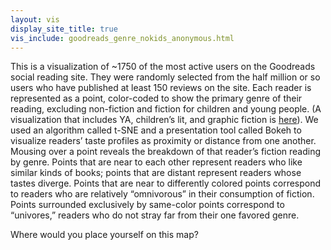 ```yaml
--- 
layout: vis
display_site_title: true
vis_include: goodreads_genre_nokids_anonymous.html
---
```


This is a visualization of ~1750 of the most active users on the Goodreads social
reading site.  They were randomly selected from the half million or so users who
have published at least 150 reviews on the site.   Each reader is represented as
a point, color-coded to show the primary genre of their reading, excluding
non-fiction and fiction for children and young people. (A visualization that
includes YA, children’s lit, and graphic fiction is [here](/allfiction/)).  We used an
algorithm called t-SNE and a presentation tool called Bokeh to visualize
readers’ taste profiles as proximity or distance from one another.  Mousing over
a point reveals the breakdown of that reader’s fiction reading by genre.  Points
that are near to each other represent readers who like similar kinds of books;
points that are distant represent readers whose tastes diverge.  Points that are
near to differently colored points correspond to readers who are relatively
“omnivorous” in their consumption of fiction.  Points surrounded exclusively by
same-color points correspond to “univores,” readers who do not stray far from
their one favored genre.

Where would you place yourself on this map? 
